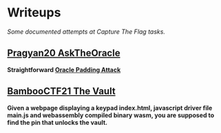 # Writeups
*Some documented attempts at Capture The Flag tasks.*

## [Pragyan20 AskTheOracle](https://github.com/kaftejiman/ctf-writeups/tree/main/Pragyan20)
**Straightforward [Oracle Padding Attack](https://en.wikipedia.org/wiki/Padding_oracle_attack)**

## [BambooCTF21 The Vault](https://github.com/kaftejiman/ctf-writeups/tree/main/BamboCTF21)
**Given a webpage displaying a keypad index.html, javascript driver file main.js and webassembly compiled binary wasm, you are supposed to find the pin that unlocks the vault.**

